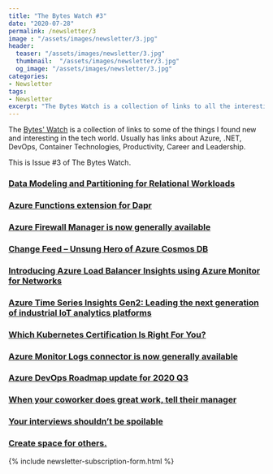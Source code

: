 ```yaml
---
title: "The Bytes Watch #3"
date: "2020-07-28"
permalink: /newsletter/3
image : "/assets/images/newsletter/3.jpg"
header:
  teaser: "/assets/images/newsletter/3.jpg"
  thumbnail:  "/assets/images/newsletter/3.jpg"
  og_image: "/assets/images/newsletter/3.jpg"
categories:
- Newsletter
tags:
- Newsletter
excerpt: "The Bytes Watch is a collection of links to all the interesting things I read on Azure, .NET, DevOps, Container Technologies, Productivity, Career and Leadership published as a blog post and also available as a newsletter."
---
```


The [Bytes' Watch](https://www.gurucharan.in/newsletter/) is a collection of links to some of the things I found new and interesting in the tech world. Usually has links about Azure, .NET, DevOps, Container Technologies, Productivity, Career and Leadership.

This is Issue #3 of The Bytes Watch.

### [Data Modeling and Partitioning for Relational Workloads](https://devblogs.microsoft.com/cosmosdb/data-modeling-and-partitioning-for-relational-workloads/)

### [Azure Functions extension for Dapr](https://cloudblogs.microsoft.com/opensource/2020/07/01/announcing-azure-functions-extension-for-dapr/)

### [Azure Firewall Manager is now generally available](https://azure.microsoft.com/blog/azure-firewall-manager-is-now-generally-available/)

### [Change Feed – Unsung Hero of Azure Cosmos DB](https://devblogs.microsoft.com/cosmosdb/change-feed-unsung-hero-of-azure-cosmos-db/)

### [Introducing Azure Load Balancer Insights using Azure Monitor for Networks](https://azure.microsoft.com/en-us/updates/introducing-azure-load-balancer-insights-using-azure-monitor-for-networks/)

### [Azure Time Series Insights Gen2: Leading the next generation of industrial IoT analytics platforms](https://azure.microsoft.com/blog/azure-time-series-insights-gen-2-leading-the-next-generation-of-industrial-iot-analytics-solutions/)

### [Which Kubernetes Certification Is Right For You?](https://www.cncf.io/blog/2020/07/20/which-kubernetes-certification-is-right-for-you/)

### [Azure Monitor Logs connector is now generally available](https://azure.microsoft.com/en-us/updates/azure-monitor-logs-connector-is-now-generally-available/)

### [Azure DevOps Roadmap update for 2020 Q3](https://devblogs.microsoft.com/devops/azure-devops-roadmap-update-for-2020-q3/)

### [When your coworker does great work, tell their manager](https://jvns.ca/blog/2020/07/14/when-your-coworker-does-great-work-tell-their-manager/)

### [Your interviews shouldn’t be spoilable](https://medium.com/@rafeco/your-interviews-shouldnt-be-spoilable-c9088ecea1ee)

### [Create space for others.](https://lethain.com/create-space-for-others/)

{% include newsletter-subscription-form.html %}
